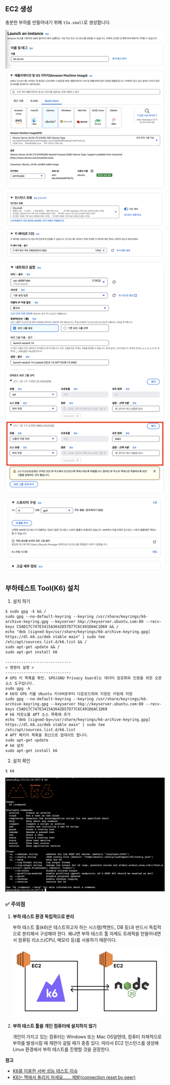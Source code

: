 ## EC2 생성

충분한 부하를 만들어내기 위해 `t3a.small`로 생성합니다.

![img.png](images/ec2-k6/image1.png)
![img.png](images/ec2-k6/image2.png)
![img.png](images/ec2-k6/image3.png)
![img.png](images/ec2-k6/image4.png)
![img.png](images/ec2-k6/image5.png)
![img.png](images/ec2-k6/image6.png)

## 부하테스트 Tool(K6) 설치

1) 설치 하기

```shell
$ sudo gpg -k && /
sudo gpg --no-default-keyring --keyring /usr/share/keyrings/k6-archive-keyring.gpg --keyserver hkp://keyserver.ubuntu.com:80 --recv-keys C5AD17C747E3415A3642D57D77C6C491D6AC1D69 && /
echo "deb [signed-by=/usr/share/keyrings/k6-archive-keyring.gpg] https://dl.k6.io/deb stable main" | sudo tee /etc/apt/sources.list.d/k6.list && /
sudo apt-get update && /
sudo apt-get install k6

-----------------------------
< 명령어 설명 >
-----------------------------
# GPG 키 목록을 확인. GPG(GNU Privacy Guard)는 데이터 암호화와 인증을 위한 오픈소스 도구입니다.
sudo gpg -k
# k6의 GPG 키를 Ubuntu 키서버로부터 다운로드하여 지정된 키링에 저장
sudo gpg --no-default-keyring --keyring /usr/share/keyrings/k6-archive-keyring.gpg --keyserver hkp://keyserver.ubuntu.com:80 --recv-keys C5AD17C747E3415A3642D57D77C6C491D6AC1D69
# k6 저장소를 APT 소스 목록에 추가
echo "deb [signed-by=/usr/share/keyrings/k6-archive-keyring.gpg] https://dl.k6.io/deb stable main" | sudo tee /etc/apt/sources.list.d/k6.list
# APT 패키지 목록을 최신으로 업데이트 합니다.
sudo apt-get update
# k6 설치
sudo apt-get install k6

```

2) 설치 확인

```shell
$ k6
```

![img.png](images/ec2-k6/image7.png)

### ✅ 주의점

1. **부하 테스트 환경 독립적으로 분리**

   부하 테스트 툴(k6)은 테스트하고자 하는 시스템(백엔드, DB 등)과 반드시 독립적으로 분리해서 구성해야 한다. 왜냐면 부하 테스트 툴 자체도 트래픽을 만들어내면서 컴퓨팅 리소스(CPU, 메모리 등)를
   사용하기 때문이다.

   ![img.png](images/ec2-k6/image8.png)

2. **부하 테스트 툴을 개인 컴퓨터에 설치하지 않기**

   개인이 가지고 있는 컴퓨터는 Windows 또는 Mac OS일텐데, 컴퓨터 자체적으로 부하를 발생시킬 때 제한이 걸릴 때가 종종 있다. 따라서 EC2 인스턴스를 생성해 Linux 환경에서 부하 테스트를 진행할
   것을 권장한다.

**참고**

* [K6를 이용한 서버 성능 테스트 이슈](https://san-tiger.tistory.com/entry/K6%EB%A5%BC-%EC%9D%B4%EC%9A%A9%ED%95%9C-%EC%84%9C%EB%B2%84-%EC%84%B1%EB%8A%A5-%ED%85%8C%EC%8A%A4%ED%8A%B8-%EC%9D%B4%EC%8A%88)
* [K6는 맥에서 돌리지 마세요...... 제발(connection reset by peer)](https://kinggodgeneral.tistory.com/72)
